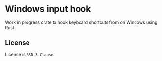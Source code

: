 # Windows input hook

Work in progress crate to hook keyboard shortcuts from on Windows using Rust.


## License
License is `BSD-3-Clause`.
